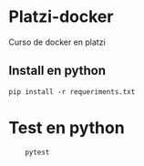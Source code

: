 # Platzi-docker
Curso de docker en platzi

## Install en python
	pip install -r requeriments.txt
##

# Test en python
```
	pytest
```